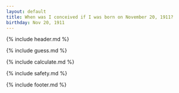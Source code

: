```yaml
---
layout: default
title: When was I conceived if I was born on November 20, 1911?
birthday: Nov 20, 1911
---
```


{% include header.md %}

{% include guess.md %}

{% include calculate.md %}

{% include safety.md %}

{% include footer.md %}



